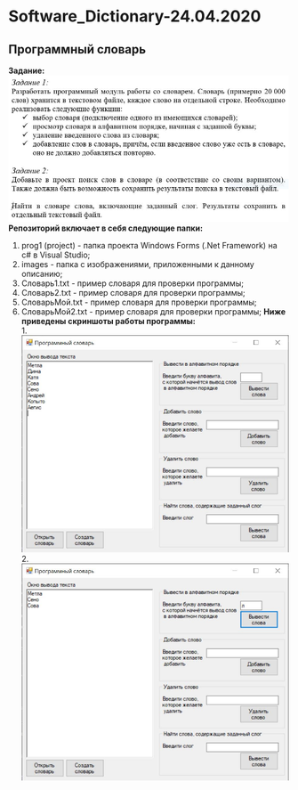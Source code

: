 # Software_Dictionary-24.04.2020
## Программный словарь
**Задание:**  
![task](https://github.com/d1den/Software_Dictionary-24.04.2020/blob/master/images/task.JPG?raw=true "task")  
**Репозиторий включает в себя следующие папки:**  
1. prog1 (project) - папка проекта Windows Forms (.Net Framework) на c# в Visual Studio;
2. images - папка с изображениями, приложенными к данному описанию;  
3. Словарь1.txt - пример словаря для проверки программы;  
4. Словарь2.txt - пример словаря для проверки программы;  
5. СловарьМой.txt - пример словаря для проверки программы;  
6. СловарьМой2.txt - пример словаря для проверки программы; 
**Ниже приведены скриншоты работы программы:**   
1.![test1](https://github.com/d1den/Software_Dictionary-24.04.2020/blob/master/images/test1.JPG?raw=true "test1")   
2.![test2](https://github.com/d1den/Software_Dictionary-24.04.2020/blob/master/images/test2.JPG?raw=true "test2")
